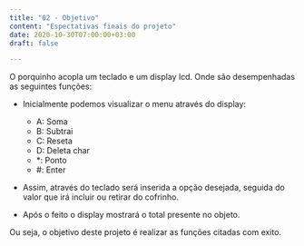 ```yaml
---
title: "02 - Objetivo"
content: "Espectativas finais do projeto"
date: 2020-10-30T07:00:00+03:00
draft: false

---
```


O porquinho acopla um teclado e um display lcd. Onde são desempenhadas as seguintes funções:

* Inicialmente podemos visualizar o menu através do display:  
	* A: Soma 
	* B: Subtrai
	* C: Reseta
	* D: Deleta char
	* *: Ponto
	* #: Enter
	
* Assim, através do teclado será inserida a opção desejada, seguida do valor que irá incluir ou retirar do cofrinho.
	
* Após o feito o display mostrará o total presente no objeto.

Ou seja, o objetivo deste projeto é realizar as funções citadas com exito.
